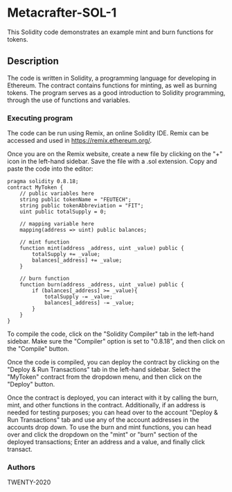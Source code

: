 # Metacrafter-SOL-1

This Solidity code demonstrates an example mint and burn functions for tokens.

## Description

The code is written in Solidity, a programming language for developing in Ethereum. The contract contains functions for minting, as well as burning tokens. The program serves as a good introduction to Solidity programming, through the use of functions and variables.

### Executing program
The code can be run using Remix, an online Solidity IDE. Remix can be accessed and used in https://remix.ethereum.org/.

Once you are on the Remix website, create a new file by clicking on the "+" icon in the left-hand sidebar. Save the file with a .sol extension. Copy and paste the code into the editor:
```
pragma solidity 0.8.18;
contract MyToken {
    // public variables here
    string public tokenName = "FEUTECH";
    string public tokenAbbreviation = "FIT";
    uint public totalSupply = 0;

    // mapping variable here
    mapping(address => uint) public balances;

    // mint function
    function mint(address _address, uint _value) public {
        totalSupply += _value;
        balances[_address] += _value; 
    }

    // burn function
    function burn(address _address, uint _value) public {
        if (balances[_address] >= _value){
            totalSupply -= _value;
            balances[_address] -= _value; 
        }
    }
}
```

To compile the code, click on the "Solidity Compiler" tab in the left-hand sidebar. Make sure the "Compiler" option is set to "0.8.18", and then click on the "Compile" button.

Once the code is compiled, you can deploy the contract by clicking on the "Deploy & Run Transactions" tab in the left-hand sidebar. Select the "MyToken" contract from the dropdown menu, and then click on the "Deploy" button.

Once the contract is deployed, you can interact with it by calling the burn, mint, and other functions in the contract. Additionally, if an address is needed for testing purposes; you can head over to the account "Deploy & Run Transactions" tab and use any of the account addresses in the accounts drop down. To use the burn and mint functions, you can head over and click the dropdown on the "mint" or "burn" section of the deployed transactions; Enter an address and a value, and finally click transact.

### Authors
TWENTY-2020


